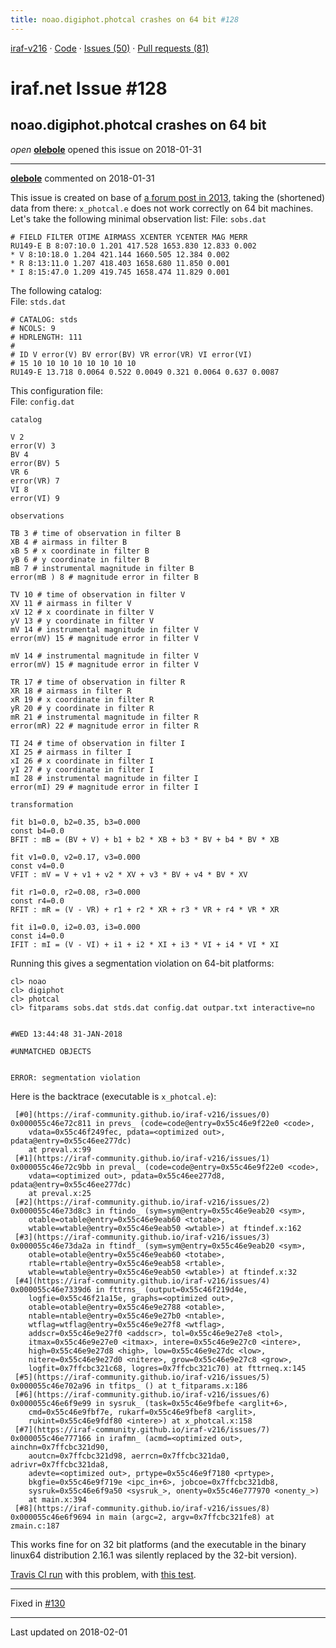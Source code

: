 ```yaml
---
title: noao.digiphot.photcal crashes on 64 bit #128
---
```


[iraf-v216](/iraf-v216) · [Code](https://github.com/iraf-community/iraf/tree/iraf-v216) · [Issues (50)](/iraf-v216/issues) · [Pull requests (81)](/iraf-v216/issues/pulls)

# iraf.net Issue #128
## noao.digiphot.photcal crashes on 64 bit
*open* **[olebole](https://github.com/olebole)** opened this issue on 2018-01-31

- - - -

**[olebole](https://github.com/olebole)** commented on 2018-01-31

This issue is created on base of [a forum post in 2013](https://iraf.net/forum/viewtopic.php?showtopic=1467834), taking the (shortened) data from there: `x_photcal.e` does not work correctly on 64 bit machines. Let's take the following minimal observation list:
File: `sobs.dat`  
```  
# FIELD FILTER OTIME AIRMASS XCENTER YCENTER MAG MERR  
RU149-E B 8:07:10.0 1.201 417.528 1653.830 12.833 0.002  
* V 8:10:18.0 1.204 421.144 1660.505 12.384 0.002  
* R 8:13:11.0 1.207 418.403 1658.680 11.850 0.001  
* I 8:15:47.0 1.209 419.745 1658.474 11.829 0.001  
```  
The following catalog:  
File: `stds.dat`  
```  
# CATALOG: stds  
# NCOLS: 9  
# HDRLENGTH: 111  
#  
# ID V error(V) BV error(BV) VR error(VR) VI error(VI)  
# 15 10 10 10 10 10 10 10 10  
RU149-E 13.718 0.0064 0.522 0.0049 0.321 0.0064 0.637 0.0087  
```  
This configuration file:  
File: `config.dat`  
```  
catalog  
  
V 2  
error(V) 3  
BV 4  
error(BV) 5  
VR 6  
error(VR) 7  
VI 8  
error(VI) 9  
  
observations  
  
TB 3 # time of observation in filter B  
XB 4 # airmass in filter B  
xB 5 # x coordinate in filter B  
yB 6 # y coordinate in filter B  
mB 7 # instrumental magnitude in filter B  
error(mB ) 8 # magnitude error in filter B  
  
TV 10 # time of observation in filter V  
XV 11 # airmass in filter V  
xV 12 # x coordinate in filter V  
yV 13 # y coordinate in filter V  
mV 14 # instrumental magnitude in filter V  
error(mV) 15 # magnitude error in filter V  
  
mV 14 # instrumental magnitude in filter V  
error(mV) 15 # magnitude error in filter V  
  
TR 17 # time of observation in filter R  
XR 18 # airmass in filter R  
xR 19 # x coordinate in filter R  
yR 20 # y coordinate in filter R  
mR 21 # instrumental magnitude in filter R  
error(mR) 22 # magnitude error in filter R  
  
TI 24 # time of observation in filter I  
XI 25 # airmass in filter I  
xI 26 # x coordinate in filter I  
yI 27 # y coordinate in filter I  
mI 28 # instrumental magnitude in filter I  
error(mI) 29 # magnitude error in filter I  
  
transformation  
  
fit b1=0.0, b2=0.35, b3=0.000  
const b4=0.0  
BFIT : mB = (BV + V) + b1 + b2 * XB + b3 * BV + b4 * BV * XB  
  
fit v1=0.0, v2=0.17, v3=0.000  
const v4=0.0  
VFIT : mV = V + v1 + v2 * XV + v3 * BV + v4 * BV * XV  
  
fit r1=0.0, r2=0.08, r3=0.000  
const r4=0.0  
RFIT : mR = (V - VR) + r1 + r2 * XR + r3 * VR + r4 * VR * XR  
  
fit i1=0.0, i2=0.03, i3=0.000  
const i4=0.0  
IFIT : mI = (V - VI) + i1 + i2 * XI + i3 * VI + i4 * VI * XI  
```  
  
Running this gives a segmentation violation on 64-bit platforms:  
  
```  
cl> noao  
cl> digiphot  
cl> photcal  
cl> fitparams sobs.dat stds.dat config.dat outpar.txt interactive=no  
  
  
#WED 13:44:48 31-JAN-2018  
  
#UNMATCHED OBJECTS  
  
  
ERROR: segmentation violation  
```  
  
Here is the backtrace (executable is `x_photcal.e`):  
```  
 [#0](https://iraf-community.github.io/iraf-v216/issues/0)  0x000055c46e72c811 in prevs_ (code=code@entry=0x55c46e9f22e0 <code>,   
    vdata=0x55c46f249fec, pdata=<optimized out>, pdata@entry=0x55c46ee277dc)  
    at preval.x:99  
 [#1](https://iraf-community.github.io/iraf-v216/issues/1)  0x000055c46e72c9bb in preval_ (code=code@entry=0x55c46e9f22e0 <code>,   
    vdata=<optimized out>, pdata=0x55c46ee277d8, pdata@entry=0x55c46ee277dc)  
    at preval.x:25  
 [#2](https://iraf-community.github.io/iraf-v216/issues/2)  0x000055c46e73d8c3 in ftindo_ (sym=sym@entry=0x55c46e9eab20 <sym>,   
    otable=otable@entry=0x55c46e9eab60 <totabe>,   
    wtable=wtable@entry=0x55c46e9eab50 <wtable>) at ftindef.x:162  
 [#3](https://iraf-community.github.io/iraf-v216/issues/3)  0x000055c46e73da2a in ftindf_ (sym=sym@entry=0x55c46e9eab20 <sym>,   
    otable=otable@entry=0x55c46e9eab60 <totabe>,   
    rtable=rtable@entry=0x55c46e9eab58 <rtable>,   
    wtable=wtable@entry=0x55c46e9eab50 <wtable>) at ftindef.x:32  
 [#4](https://iraf-community.github.io/iraf-v216/issues/4)  0x000055c46e7339d6 in fttrns_ (output=0x55c46f219d4e,   
    logfie=0x55c46f21a15e, graphs=<optimized out>,   
    otable=otable@entry=0x55c46e9e2788 <otable>,   
    ntable=ntable@entry=0x55c46e9e27b0 <ntable>,   
    wtflag=wtflag@entry=0x55c46e9e27f8 <wtflag>,   
    addscr=0x55c46e9e27f0 <addscr>, tol=0x55c46e9e27e8 <tol>,   
    itmax=0x55c46e9e27e0 <itmax>, intere=0x55c46e9e27c0 <intere>,   
    high=0x55c46e9e27d8 <high>, low=0x55c46e9e27dc <low>,   
    nitere=0x55c46e9e27d0 <nitere>, grow=0x55c46e9e27c8 <grow>,   
    logfit=0x7ffcbc321c68, logres=0x7ffcbc321c70) at fttrneq.x:145  
 [#5](https://iraf-community.github.io/iraf-v216/issues/5)  0x000055c46e702a96 in tfitps_ () at t_fitparams.x:186  
 [#6](https://iraf-community.github.io/iraf-v216/issues/6)  0x000055c46e6f9e99 in sysruk_ (task=0x55c46e9fbefe <arglit+6>,   
    cmd=0x55c46e9fbf7e, rukarf=0x55c46e9fbef8 <arglit>,   
    rukint=0x55c46e9fdf80 <intere>) at x_photcal.x:158  
 [#7](https://iraf-community.github.io/iraf-v216/issues/7)  0x000055c46e777166 in irafmn_ (acmd=<optimized out>, ainchn=0x7ffcbc321d90,   
    aoutcn=0x7ffcbc321d98, aerrcn=0x7ffcbc321da0, adrivr=0x7ffcbc321da8,   
    adevte=<optimized out>, prtype=0x55c46e9f7180 <prtype>,   
    bkgfie=0x55c46e9f719e <ipc_in+6>, jobcoe=0x7ffcbc321db8,   
    sysruk=0x55c46e6f9a50 <sysruk_>, onenty=0x55c46e777970 <onenty_>)  
    at main.x:394  
 [#8](https://iraf-community.github.io/iraf-v216/issues/8)  0x000055c46e6f9694 in main (argc=2, argv=0x7ffcbc321fe8) at zmain.c:187  
```  
  
This works fine for on 32 bit platforms (and the executable in the binary linux64 distribution 2.16.1 was silently replaced by the 32-bit version).  
  
[Travis CI run](https://travis-ci.org/olebole/iraf-v216/builds/335679283) with this problem, with [this test](https://github.com/iraf-community/iraf/blob/ce2495da55faa83b8784c3d43160a25eef61e6cd/test/photcal.md).

- - - -

Fixed in [#130](https://iraf-community.github.io/iraf-v216/issues/130)

- - - -

Last updated on 2018-02-01
